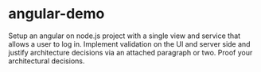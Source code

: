 # angular-demo

Setup an angular on node.js project with a single view and service that allows a user to log in.  Implement validation on the UI and server side and justify architecture decisions via an attached paragraph or two. Proof your architectural decisions.
